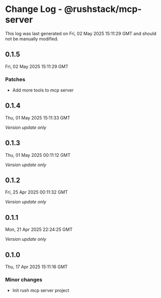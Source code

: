 # Change Log - @rushstack/mcp-server

This log was last generated on Fri, 02 May 2025 15:11:29 GMT and should not be manually modified.

## 0.1.5
Fri, 02 May 2025 15:11:29 GMT

### Patches

- Add more tools to mcp server

## 0.1.4
Thu, 01 May 2025 15:11:33 GMT

_Version update only_

## 0.1.3
Thu, 01 May 2025 00:11:12 GMT

_Version update only_

## 0.1.2
Fri, 25 Apr 2025 00:11:32 GMT

_Version update only_

## 0.1.1
Mon, 21 Apr 2025 22:24:25 GMT

_Version update only_

## 0.1.0
Thu, 17 Apr 2025 15:11:16 GMT

### Minor changes

- Init rush mcp server project

